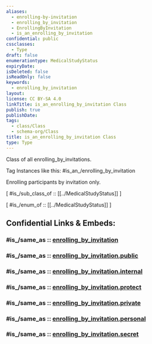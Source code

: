 ```yaml
---
aliases:
  - enrolling-by-invitation
  - enrolling_by_invitation
  - EnrollingByInvitation
  - is_an_enrolling_by_invitation
confidential: public
cssclasses:
  - Type
draft: false
enumerationtype: MedicalStudyStatus
expiryDate:
isDeleted: false
isReadOnly: false
keywords:
  - enrolling_by_invitation
layout:
license: CC BY-SA 4.0
linkTitle: is_an_enrolling_by_invitation Class
publish: true
publishDate:
tags:
  - class/Class
  - schema-org/Class
title: is_an_enrolling_by_invitation Class
type: Type
---
```


Class of all enrolling_by_invitations.

Tag Instances like this: 
#is_an_/enrolling_by_invitation

Enrolling participants by invitation only.

[ #is_/sub_class_of :: [[../MedicalStudyStatus]] ]

[ #is_/enum_of :: [[../MedicalStudyStatus]] ]


## Confidential Links & Embeds: 

### #is_/same_as :: [enrolling_by_invitation](/_Standards/schema-org/Class/is_a_/Intangible/enumeration/medical_enumeration/medical_study_status/enrolling_by_invitation.md) 

### #is_/same_as :: [enrolling_by_invitation.public](/_public/schema-org/Class/is_a_/Intangible/enumeration/medical_enumeration/medical_study_status/enrolling_by_invitation.public.md) 

### #is_/same_as :: [enrolling_by_invitation.internal](/_internal/schema-org/Class/is_a_/Intangible/enumeration/medical_enumeration/medical_study_status/enrolling_by_invitation.internal.md) 

### #is_/same_as :: [enrolling_by_invitation.protect](/_protect/schema-org/Class/is_a_/Intangible/enumeration/medical_enumeration/medical_study_status/enrolling_by_invitation.protect.md) 

### #is_/same_as :: [enrolling_by_invitation.private](/_private/schema-org/Class/is_a_/Intangible/enumeration/medical_enumeration/medical_study_status/enrolling_by_invitation.private.md) 

### #is_/same_as :: [enrolling_by_invitation.personal](/_personal/schema-org/Class/is_a_/Intangible/enumeration/medical_enumeration/medical_study_status/enrolling_by_invitation.personal.md) 

### #is_/same_as :: [enrolling_by_invitation.secret](/_secret/schema-org/Class/is_a_/Intangible/enumeration/medical_enumeration/medical_study_status/enrolling_by_invitation.secret.md)

